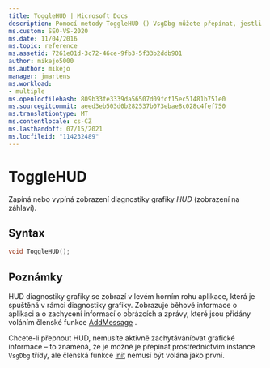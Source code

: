 ```yaml
---
title: ToggleHUD | Microsoft Docs
description: Pomocí metody ToggleHUD () VsgDbg můžete přepínat, jestli se při spuštění aplikace zobrazí hlavní zobrazení (HUD) diagnostiky grafiky.
ms.custom: SEO-VS-2020
ms.date: 11/04/2016
ms.topic: reference
ms.assetid: 7261e01d-3c72-46ce-9fb3-5f33b2ddb901
author: mikejo5000
ms.author: mikejo
manager: jmartens
ms.workload:
- multiple
ms.openlocfilehash: 809b33fe3339da56507d09fcf15ec51481b751e0
ms.sourcegitcommit: aeed3eb503d0b282537b073ebae8c028c4fef750
ms.translationtype: MT
ms.contentlocale: cs-CZ
ms.lasthandoff: 07/15/2021
ms.locfileid: "114232489"
---
```

# <a name="togglehud"></a>ToggleHUD
Zapíná nebo vypíná zobrazení diagnostiky grafiky *HUD* (zobrazení na záhlaví).

## <a name="syntax"></a>Syntax

```C++
void ToggleHUD();
```

## <a name="remarks"></a>Poznámky
 HUD diagnostiky grafiky se zobrazí v levém horním rohu aplikace, která je spuštěná v rámci diagnostiky grafiky. Zobrazuje běhové informace o aplikaci a o zachycení informací o obrázcích a zprávy, které jsou přidány voláním členské funkce [AddMessage](addmessage.md) .

 Chcete-li přepnout HUD, nemusíte aktivně zachytáváníovat grafické informace – to znamená, že je možné je přepínat prostřednictvím instance `VsgDbg` třídy, ale členská funkce [init](init.md) nemusí být volána jako první.
